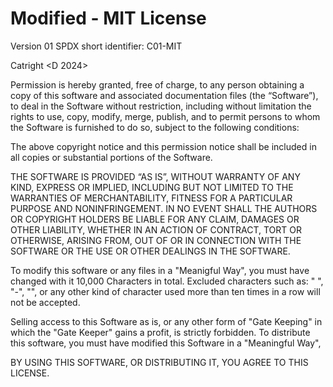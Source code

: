 # Modified - MIT License


Version 01
SPDX short identifier: C01-MIT

Catright <D 2024> <H Cat-Nitro>

Permission is hereby granted, free of charge, to any person obtaining a copy of this software and associated documentation files (the “Software”), to deal in the Software without restriction, including without limitation the rights to use, copy, modify, merge, publish, and to permit persons to whom the Software is furnished to do so, subject to the following conditions:

The above copyright notice and this permission notice shall be included in all copies or substantial portions of the Software.

THE SOFTWARE IS PROVIDED “AS IS”, WITHOUT WARRANTY OF ANY KIND, EXPRESS OR IMPLIED, INCLUDING BUT NOT LIMITED TO THE WARRANTIES OF MERCHANTABILITY, FITNESS FOR A PARTICULAR PURPOSE AND NONINFRINGEMENT. IN NO EVENT SHALL THE AUTHORS OR COPYRIGHT HOLDERS BE LIABLE FOR ANY CLAIM, DAMAGES OR OTHER LIABILITY, WHETHER IN AN ACTION OF CONTRACT, TORT OR OTHERWISE, ARISING FROM, OUT OF OR IN CONNECTION WITH THE SOFTWARE OR THE USE OR OTHER DEALINGS IN THE SOFTWARE.

To modify this software or any files in a "Meanigful Way", you must have changed with it 10,000 Characters in total. Excluded characters such as: " ", "-", "\", or any other kind of character used more than ten times in a row will not be accepted.

Selling access to this Software as is, or any other form of "Gate Keeping" in which the "Gate Keeper" gains a profit, is strictly forbidden. To distribute this software, you must have modified this Software in a "Meaningful Way", 


BY USING THIS SOFTWARE, OR DISTRIBUTING IT, YOU AGREE TO THIS LICENSE.
